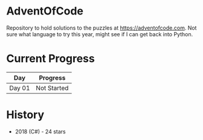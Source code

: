 # AdventOfCode

Repository to hold solutions to the puzzles at https://adventofcode.com. Not sure what language to try this year, might see if I can get back into Python.

# Current Progress

| Day    | Progress    |
| ------ | ----------- |
| Day 01 | Not Started |

# History

- 2018 (C#) - 24 stars
